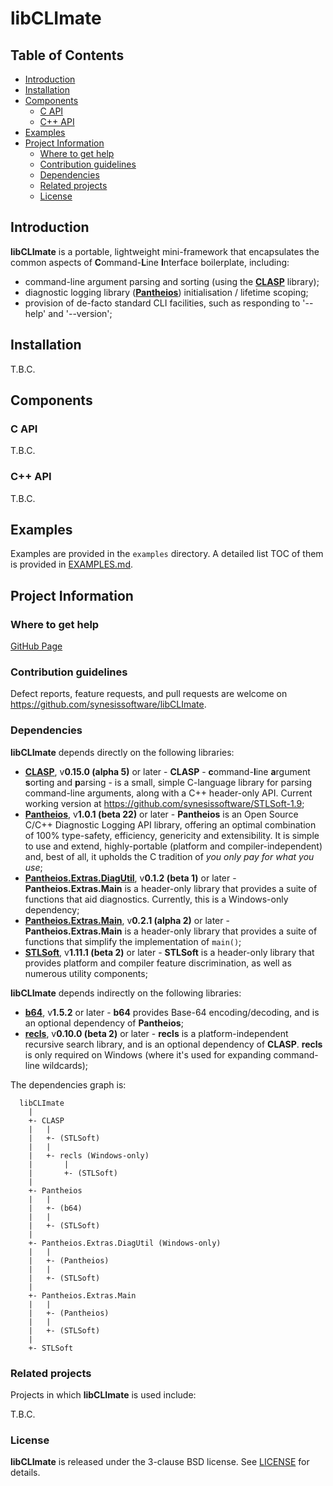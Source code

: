 # libCLImate <!-- omit in toc -->

## Table of Contents <!-- omit in toc -->


- [Introduction](#introduction)
- [Installation](#installation)
- [Components](#components)
  - [C API](#c-api)
  - [C++ API](#c-api-1)
- [Examples](#examples)
- [Project Information](#project-information)
  - [Where to get help](#where-to-get-help)
  - [Contribution guidelines](#contribution-guidelines)
  - [Dependencies](#dependencies)
  - [Related projects](#related-projects)
  - [License](#license)


## Introduction


**libCLImate** is a portable, lightweight mini-framework that encapsulates the common aspects of **C**ommand-**L**ine **I**nterface boilerplate, including:

- command-line argument parsing and sorting (using the **[CLASP](https://github.com/synesissoftware/CLASP)** library);
- diagnostic logging library (**[Pantheios](https://github.com/synesissoftware/Pantheios)**) initialisation / lifetime scoping;
- provision of de-facto standard CLI facilities, such as responding to '--help' and '--version';


## Installation

T.B.C.


## Components

### C API

T.B.C.


### C++ API

T.B.C.


## Examples

Examples are provided in the ```examples``` directory. A detailed list TOC of them is provided in [EXAMPLES.md](./EXAMPLES.md).


## Project Information

### Where to get help

[GitHub Page](https://github.com/synesissoftware/libCLImate "GitHub Page")


### Contribution guidelines

Defect reports, feature requests, and pull requests are welcome on https://github.com/synesissoftware/libCLImate.


### Dependencies

**libCLImate** depends directly on the following libraries:

 - **[CLASP](https://github.com/synesissoftware/CLASP)**, v**0.15.0 (alpha 5)** or later - **CLASP** - **c**ommand-**l**ine **a**rgument **s**orting and **p**arsing - is a small, simple C-language library for parsing command-line arguments, along with a C++ header-only API. Current working version at https://github.com/synesissoftware/STLSoft-1.9;
 - **[Pantheios](https://github.com/synesissoftware/Pantheios/)**, v**1.0.1 (beta 22)** or later - **Pantheios** is an Open Source C/C++ Diagnostic Logging API library, offering an optimal combination of 100% type-safety, efficiency, genericity and extensibility. It is simple to use and extend, highly-portable (platform and compiler-independent) and, best of all, it upholds the C tradition of *you only pay for what you use*;
 - **[Pantheios.Extras.DiagUtil](https://github.com/synesissoftware/Pantheios.Extras.DiagUtil/)**, v**0.1.2 (beta 1)** or later - **Pantheios.Extras.Main** is a header-only library that provides a suite of functions that aid diagnostics. Currently, this is a Windows-only dependency;
 - **[Pantheios.Extras.Main](https://github.com/synesissoftware/Pantheios.Extras.Main/)**, v**0.2.1 (alpha 2)** or later - **Pantheios.Extras.Main** is a header-only library that provides a suite of functions that simplify the implementation of ```main()```;
 - **[STLSoft](https://github.com/synesissoftware/STLSoft-1.11)**, v**1.11.1 (beta 2)** or later - **STLSoft** is a header-only library that provides platform and compiler feature discrimination, as well as numerous utility components;

**libCLImate** depends indirectly on the following libraries:

 - **[b64](https://github.com/synesissoftware/b64/)**, v**1.5.2** or later - **b64** provides Base-64 encoding/decoding, and is an optional dependency of **Pantheios**;
 - **[recls](https://github.com/synesissoftware/recls/)**, v**0.10.0 (beta 2)** or later - **recls** is a platform-independent recursive search library, and is an optional dependency of **CLASP**. **recls** is only required on Windows (where it's used for expanding command-line wildcards);


The dependencies graph is:

```plaintext
  libCLImate
    |
    +- CLASP
    |   |
    |   +- (STLSoft)
    |   |
    |   +- recls (Windows-only)
    |       |
    |       +- (STLSoft)
    |
    +- Pantheios
    |   |
    |   +- (b64)
    |   |
    |   +- (STLSoft)
    |
    +- Pantheios.Extras.DiagUtil (Windows-only)
    |   |
    |   +- (Pantheios)
    |   |
    |   +- (STLSoft)
    |
    +- Pantheios.Extras.Main
    |   |
    |   +- (Pantheios)
    |   |
    |   +- (STLSoft)
    |
    +- STLSoft
```



### Related projects

Projects in which **libCLImate** is used include:

T.B.C.


### License

**libCLImate** is released under the 3-clause BSD license. See [LICENSE](./LICENSE) for details.


<!-- ########################### end of file ########################### -->

